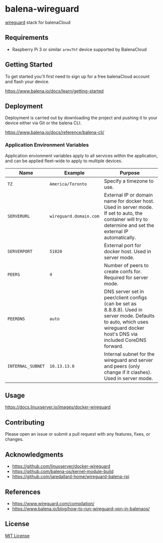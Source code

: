 # balena-wireguard

[wireguard](https://www.wireguard.com/) stack for balenaCloud

## Requirements

- Raspberry Pi 3 or similar `armv7hf` device supported by BalenaCloud

## Getting Started

To get started you'll first need to sign up for a free balenaCloud account and flash your device.

<https://www.balena.io/docs/learn/getting-started>

## Deployment

Deployment is carried out by downloading the project and pushing it to your device either via Git or the balena CLI.

<https://www.balena.io/docs/reference/balena-cli/>

### Application Environment Variables

Application envionment variables apply to all services within the application, and can be applied fleet-wide to apply to multiple devices.

| Name              | Example                | Purpose                                                                                                                                                                    |
| ----------------- | ---------------------- | -------------------------------------------------------------------------------------------------------------------------------------------------------------------------- |
| `TZ`              | `America/Toronto`      | Specify a timezone to use.                                                                                                                                                 |
| `SERVERURL`       | `wireguard.domain.com` | External IP or domain name for docker host. Used in server mode. If set to auto, the container will try to determine and set the external IP automatically.                |
| `SERVERPORT`      | `51820`                | External port for docker host. Used in server mode.                                                                                                                        |
| `PEERS`           | `4`                    | Number of peers to create confs for. Required for server mode.                                                                                                             |
| `PEERDNS`         | `auto`                 | DNS server set in peer/client configs (can be set as 8.8.8.8). Used in server mode. Defaults to auto, which uses wireguard docker host's DNS via included CoreDNS forward. |
| `INTERNAL_SUBNET` | `10.13.13.0`           | Internal subnet for the wireguard and server and peers (only change if it clashes). Used in server mode.                                                                   |

## Usage

<https://docs.linuxserver.io/images/docker-wireguard>

## Contributing

Please open an issue or submit a pull request with any features, fixes, or changes.

## Acknowledgments

- <https://github.com/linuxserver/docker-wireguard>
- <https://github.com/balena-os/kernel-module-build>
- <https://github.com/jaredallard-home/wireguard-balena-rpi>

## References

- <https://www.wireguard.com/compilation/>
- <https://www.balena.io/blog/how-to-run-wireguard-vpn-in-balenaos/>

## License

[MIT License](./LICENSE)
